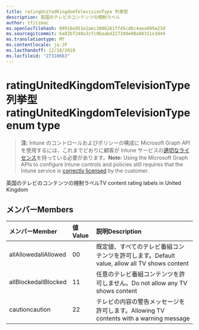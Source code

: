 ```yaml
---
title: ratingUnitedKingdomTelevisionType 列挙型
description: 英国のテレビのコンテンツの規制ラベル
author: tfitzmac
ms.openlocfilehash: 89916e951e2aec380b261ff45cd6c4aea099a23d
ms.sourcegitcommit: 6a82bf240a3cfc0baabd227349e08a08311e3d44
ms.translationtype: MT
ms.contentlocale: ja-JP
ms.lasthandoff: 12/18/2018
ms.locfileid: "27318663"
---
```

# <a name="ratingunitedkingdomtelevisiontype-enum-type"></a><span data-ttu-id="0d3ba-103">ratingUnitedKingdomTelevisionType 列挙型</span><span class="sxs-lookup"><span data-stu-id="0d3ba-103">ratingUnitedKingdomTelevisionType enum type</span></span>

> <span data-ttu-id="0d3ba-104">**注:** Intune のコントロールおよびポリシーの構成に Microsoft Graph API を使用するには、これまでどおりに顧客が Intune サービスの[適切なライセンス](https://go.microsoft.com/fwlink/?linkid=839381)を持っている必要があります。</span><span class="sxs-lookup"><span data-stu-id="0d3ba-104">**Note:** Using the Microsoft Graph APIs to configure Intune controls and policies still requires that the Intune service is [correctly licensed](https://go.microsoft.com/fwlink/?linkid=839381) by the customer.</span></span>

<span data-ttu-id="0d3ba-105">英国のテレビのコンテンツの規制ラベル</span><span class="sxs-lookup"><span data-stu-id="0d3ba-105">TV content rating labels in United Kingdom</span></span>
## <a name="members"></a><span data-ttu-id="0d3ba-106">メンバー</span><span class="sxs-lookup"><span data-stu-id="0d3ba-106">Members</span></span>
|<span data-ttu-id="0d3ba-107">メンバー</span><span class="sxs-lookup"><span data-stu-id="0d3ba-107">Member</span></span>|<span data-ttu-id="0d3ba-108">値</span><span class="sxs-lookup"><span data-stu-id="0d3ba-108">Value</span></span>|<span data-ttu-id="0d3ba-109">説明</span><span class="sxs-lookup"><span data-stu-id="0d3ba-109">Description</span></span>|
|:---|:---|:---|
|<span data-ttu-id="0d3ba-110">allAllowed</span><span class="sxs-lookup"><span data-stu-id="0d3ba-110">allAllowed</span></span>|<span data-ttu-id="0d3ba-111">0</span><span class="sxs-lookup"><span data-stu-id="0d3ba-111">0</span></span>|<span data-ttu-id="0d3ba-112">既定値、すべてのテレビ番組コンテンツを許可します。</span><span class="sxs-lookup"><span data-stu-id="0d3ba-112">Default value, allow all TV shows content</span></span>|
|<span data-ttu-id="0d3ba-113">allBlocked</span><span class="sxs-lookup"><span data-stu-id="0d3ba-113">allBlocked</span></span>|<span data-ttu-id="0d3ba-114">1</span><span class="sxs-lookup"><span data-stu-id="0d3ba-114">1</span></span>|<span data-ttu-id="0d3ba-115">任意のテレビ番組コンテンツを許可しません。</span><span class="sxs-lookup"><span data-stu-id="0d3ba-115">Do not allow any TV shows content</span></span>|
|<span data-ttu-id="0d3ba-116">caution</span><span class="sxs-lookup"><span data-stu-id="0d3ba-116">caution</span></span>|<span data-ttu-id="0d3ba-117">2</span><span class="sxs-lookup"><span data-stu-id="0d3ba-117">2</span></span>|<span data-ttu-id="0d3ba-118">テレビの内容の警告メッセージを許可します。</span><span class="sxs-lookup"><span data-stu-id="0d3ba-118">Allowing TV contents with a warning message</span></span>|



